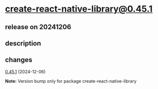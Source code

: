 # create-react-native-library@0.45.1

## release on 20241206

## description

## changes

<a href="https://github.com/callstack/react-native-builder-bob/compare/create-react-native-library@0.45.0...create-react-native-library@0.45.1">0.45.1</a> (2024-12-06)

<strong>Note:</strong> Version bump only for package create-react-native-library

